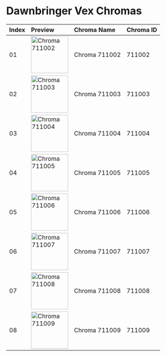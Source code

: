 # Dawnbringer Vex Chromas

| Index | Preview | Chroma Name | Chroma ID |
|:---|:---|:---|:---|
| 01 | <img src='https://raw.communitydragon.org/latest/plugins/rcp-be-lol-game-data/global/default/v1/champion-chroma-images/711/711002.png' alt='Chroma 711002' width='100'> | Chroma 711002 | 711002 |
| 02 | <img src='https://raw.communitydragon.org/latest/plugins/rcp-be-lol-game-data/global/default/v1/champion-chroma-images/711/711003.png' alt='Chroma 711003' width='100'> | Chroma 711003 | 711003 |
| 03 | <img src='https://raw.communitydragon.org/latest/plugins/rcp-be-lol-game-data/global/default/v1/champion-chroma-images/711/711004.png' alt='Chroma 711004' width='100'> | Chroma 711004 | 711004 |
| 04 | <img src='https://raw.communitydragon.org/latest/plugins/rcp-be-lol-game-data/global/default/v1/champion-chroma-images/711/711005.png' alt='Chroma 711005' width='100'> | Chroma 711005 | 711005 |
| 05 | <img src='https://raw.communitydragon.org/latest/plugins/rcp-be-lol-game-data/global/default/v1/champion-chroma-images/711/711006.png' alt='Chroma 711006' width='100'> | Chroma 711006 | 711006 |
| 06 | <img src='https://raw.communitydragon.org/latest/plugins/rcp-be-lol-game-data/global/default/v1/champion-chroma-images/711/711007.png' alt='Chroma 711007' width='100'> | Chroma 711007 | 711007 |
| 07 | <img src='https://raw.communitydragon.org/latest/plugins/rcp-be-lol-game-data/global/default/v1/champion-chroma-images/711/711008.png' alt='Chroma 711008' width='100'> | Chroma 711008 | 711008 |
| 08 | <img src='https://raw.communitydragon.org/latest/plugins/rcp-be-lol-game-data/global/default/v1/champion-chroma-images/711/711009.png' alt='Chroma 711009' width='100'> | Chroma 711009 | 711009 |
